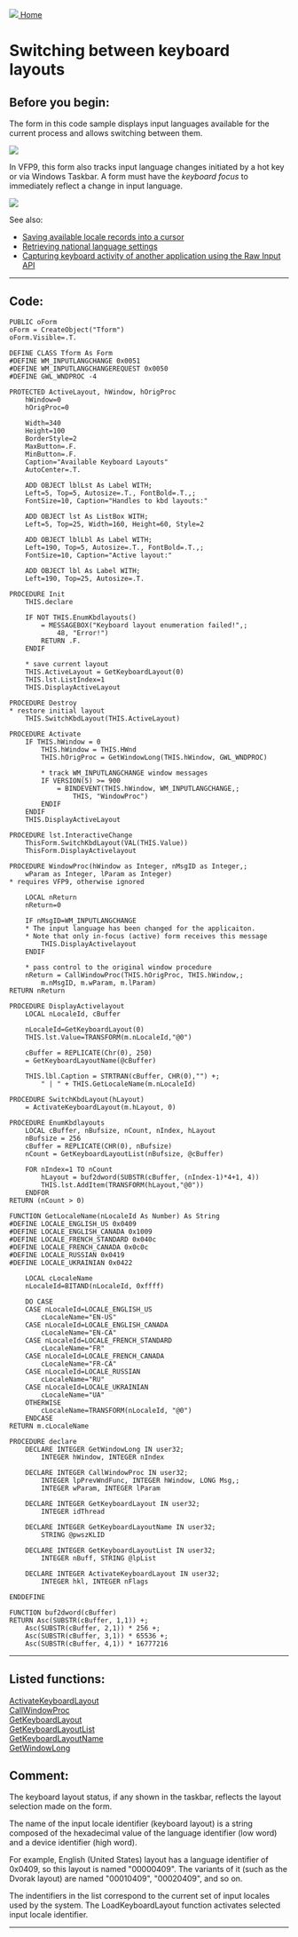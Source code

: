 [<img src="../images/home.png"> Home ](https://github.com/VFPX/Win32API)  

# Switching between keyboard layouts

## Before you begin:
The form in this code sample displays input languages available for the current process and allows switching between them.  

![](../images/kbdlayoutswitch.png)  

In VFP9, this form also tracks input language changes initiated by a hot key or via Windows Taskbar. A form must have the *keyboard focus* to immediately reflect a change in input language.  

![](../images/kbdlayoutswitch01.png)  



See also:


<!-- Anatoliy  * [LanguageBar ActiveX control](?solution=7) -->
<!-- Anatoliy  * <a href="?solution=7"><img src="solutions/images/langbar_control/langbar_contextmenu.png" border="0"></a>  -->
* [Saving available locale records into a cursor](sample_076.md)  
* [Retrieving national language settings](sample_077.md)  
* [Capturing keyboard activity of another application using the Raw Input API](sample_572.md)  
  
***  


## Code:
```foxpro  
PUBLIC oForm
oForm = CreateObject("Tform")
oForm.Visible=.T.

DEFINE CLASS Tform As Form
#DEFINE WM_INPUTLANGCHANGE 0x0051
#DEFINE WM_INPUTLANGCHANGEREQUEST 0x0050
#DEFINE GWL_WNDPROC -4

PROTECTED ActiveLayout, hWindow, hOrigProc
	hWindow=0
	hOrigProc=0

	Width=340
	Height=100
	BorderStyle=2
	MaxButton=.F.
	MinButton=.F.
	Caption="Available Keyboard Layouts"
	AutoCenter=.T.
	
	ADD OBJECT lblLst As Label WITH;
	Left=5, Top=5, Autosize=.T., FontBold=.T.,;
	FontSize=10, Caption="Handles to kbd layouts:"

	ADD OBJECT lst As ListBox WITH;
	Left=5, Top=25, Width=160, Height=60, Style=2
	
	ADD OBJECT lblLbl As Label WITH;
	Left=190, Top=5, Autosize=.T., FontBold=.T.,;
	FontSize=10, Caption="Active layout:"

	ADD OBJECT lbl As Label WITH;
	Left=190, Top=25, Autosize=.T.
	
PROCEDURE Init
	THIS.declare

	IF NOT THIS.EnumKbdlayouts()
		= MESSAGEBOX("Keyboard layout enumeration failed!",;
			48, "Error!")
		RETURN .F.
	ENDIF

	* save current layout
	THIS.ActiveLayout = GetKeyboardLayout(0)
	THIS.lst.ListIndex=1
	THIS.DisplayActiveLayout

PROCEDURE Destroy
* restore initial layout
	THIS.SwitchKbdLayout(THIS.ActiveLayout)

PROCEDURE Activate
	IF THIS.hWindow = 0
		THIS.hWindow = THIS.HWnd
		THIS.hOrigProc = GetWindowLong(THIS.hWindow, GWL_WNDPROC)

		* track WM_INPUTLANGCHANGE window messages
		IF VERSION(5) >= 900
			= BINDEVENT(THIS.hWindow, WM_INPUTLANGCHANGE,;
				THIS, "WindowProc")
		ENDIF
	ENDIF
	THIS.DisplayActiveLayout

PROCEDURE lst.InteractiveChange
	ThisForm.SwitchKbdLayout(VAL(THIS.Value))
	ThisForm.DisplayActivelayout

PROCEDURE WindowProc(hWindow as Integer, nMsgID as Integer,;
	wParam as Integer, lParam as Integer)
* requires VFP9, otherwise ignored

	LOCAL nReturn
	nReturn=0
	
	IF nMsgID=WM_INPUTLANGCHANGE
	* The input language has been changed for the applicaiton.
	* Note that only in-focus (active) form receives this message
		THIS.DisplayActivelayout
	ENDIF

	* pass control to the original window procedure
	nReturn = CallWindowProc(THIS.hOrigProc, THIS.hWindow,;
		m.nMsgID, m.wParam, m.lParam)
RETURN nReturn

PROCEDURE DisplayActivelayout
	LOCAL nLocaleId, cBuffer

	nLocaleId=GetKeyboardLayout(0)
	THIS.lst.Value=TRANSFORM(m.nLocaleId,"@0")

	cBuffer = REPLICATE(Chr(0), 250)
	= GetKeyboardLayoutName(@cBuffer)

	THIS.lbl.Caption = STRTRAN(cBuffer, CHR(0),"") +;
		" | " + THIS.GetLocaleName(m.nLocaleId)

PROCEDURE SwitchKbdLayout(hLayout)
	= ActivateKeyboardLayout(m.hLayout, 0)

PROCEDURE EnumKbdlayouts
	LOCAL cBuffer, nBufsize, nCount, nIndex, hLayout
	nBufsize = 256
	cBuffer = REPLICATE(CHR(0), nBufsize)
	nCount = GetKeyboardLayoutList(nBufsize, @cBuffer)

	FOR nIndex=1 TO nCount
		hLayout = buf2dword(SUBSTR(cBuffer, (nIndex-1)*4+1, 4))
		THIS.lst.AddItem(TRANSFORM(hLayout,"@0"))
	ENDFOR
RETURN (nCount > 0)

FUNCTION GetLocaleName(nLocaleId As Number) As String
#DEFINE LOCALE_ENGLISH_US 0x0409
#DEFINE LOCALE_ENGLISH_CANADA 0x1009
#DEFINE LOCALE_FRENCH_STANDARD 0x040c
#DEFINE LOCALE_FRENCH_CANADA 0x0c0c
#DEFINE LOCALE_RUSSIAN 0x0419
#DEFINE LOCALE_UKRAINIAN 0x0422

	LOCAL cLocaleName
	nLocaleId=BITAND(nLocaleId, 0xffff)

	DO CASE
	CASE nLocaleId=LOCALE_ENGLISH_US
		cLocaleName="EN-US"
	CASE nLocaleId=LOCALE_ENGLISH_CANADA
		cLocaleName="EN-CA"
	CASE nLocaleId=LOCALE_FRENCH_STANDARD
		cLocaleName="FR"
	CASE nLocaleId=LOCALE_FRENCH_CANADA
		cLocaleName="FR-CA"
	CASE nLocaleId=LOCALE_RUSSIAN
		cLocaleName="RU"
	CASE nLocaleId=LOCALE_UKRAINIAN
		cLocaleName="UA"
	OTHERWISE
		cLocaleName=TRANSFORM(nLocaleId, "@0")
	ENDCASE
RETURN m.cLocaleName

PROCEDURE declare
	DECLARE INTEGER GetWindowLong IN user32;
		INTEGER hWindow, INTEGER nIndex

	DECLARE INTEGER CallWindowProc IN user32;
		INTEGER lpPrevWndFunc, INTEGER hWindow, LONG Msg,;
		INTEGER wParam, INTEGER lParam

	DECLARE INTEGER GetKeyboardLayout IN user32;
		INTEGER idThread

	DECLARE INTEGER GetKeyboardLayoutName IN user32;
		STRING @pwszKLID

	DECLARE INTEGER GetKeyboardLayoutList IN user32;
		INTEGER nBuff, STRING @lpList

	DECLARE INTEGER ActivateKeyboardLayout IN user32;
		INTEGER hkl, INTEGER nFlags

ENDDEFINE

FUNCTION buf2dword(cBuffer)
RETURN Asc(SUBSTR(cBuffer, 1,1)) +;
	Asc(SUBSTR(cBuffer, 2,1)) * 256 +;
	Asc(SUBSTR(cBuffer, 3,1)) * 65536 +;
	Asc(SUBSTR(cBuffer, 4,1)) * 16777216  
```  
***  


## Listed functions:
[ActivateKeyboardLayout](../libraries/user32/ActivateKeyboardLayout.md)  
[CallWindowProc](../libraries/user32/CallWindowProc.md)  
[GetKeyboardLayout](../libraries/user32/GetKeyboardLayout.md)  
[GetKeyboardLayoutList](../libraries/user32/GetKeyboardLayoutList.md)  
[GetKeyboardLayoutName](../libraries/user32/GetKeyboardLayoutName.md)  
[GetWindowLong](../libraries/user32/GetWindowLong.md)  

## Comment:
The keyboard layout status, if any shown in the taskbar, reflects the layout selection made on the form.  
  
The name of the input locale identifier (keyboard layout) is a string composed of the hexadecimal value of the language identifier (low word) and a device identifier (high word).   
  
For example, English (United States) layout has a language identifier of 0x0409, so this layout is named "00000409". The variants of  it (such as the Dvorak layout) are named "00010409", "00020409", and so on.   
  
The indentifiers in the list correspond to the current set of input locales used by the system. The LoadKeyboardLayout function activates selected input locale identifier.  
  
 
  
***  

